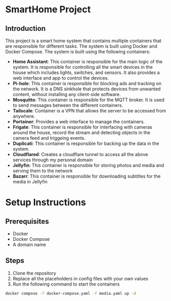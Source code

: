# SmartHome Project
## Introduction
This project is a smart home system that contains multiple containers that are responsible for different tasks. The system is built using Docker and Docker Compose. The system is built using the following containers:
- **Home Assistant**: This container is responsible for the main logic of the system. It is responsible for controlling all the smart devices in the house which includes lights, switches, and sensors. It also provides a web interface and app to control the devices.
- **Pi-hole**: This container is responsible for blocking ads and tracking on the network. It is a DNS sinkhole that protects devices from unwanted content, without installing any client-side software.
- **Mosquitto**: This container is responsible for the MQTT broker. It is used to send messages between the different containers.
- **Tailscale**: Container is a VPN that allows the server to be accessed from anywhere.
- **Portainer**: Provides a web interface to manage the containers.
- **Frigate**: This container is responsible for interfacing with cameras around the house, record the stream and detecting objects in the camera feed and triggeing events.
- **Duplicati**: This container is responsible for backing up the data in the system.
- **Cloudflared**: Creates a cloudflare tunnel to access all the above services through my personal domain
- **Jellyfin**: This container is responsible for storing photos and media and serving them to the network
- **Bazarr**: This container is responsible for downloading subtitles for the media in Jellyfin

# Setup Instructions
## Prerequisites
- Docker
- Docker Compose
- A domain name

## Steps
1. Clone the repository
2. Replace all the placeholders in config files with your own values
3. Run the following command to start the containers
```bash
docker compose -f docker-compose.yaml -f media.yaml up -d
```
